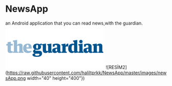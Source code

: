 # NewsApp
an Android application that you can read news,with the guardian.
![RESİM](https://raw.githubusercontent.com/haliltprkk/NewsApp/master/images/guardian.png)
![RESİM2](https://raw.githubusercontent.com/haliltprkk/NewsApp/master/images/newsApp.png width="40" height="400"})


